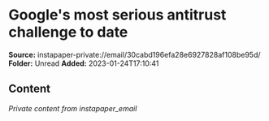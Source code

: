 # Google's most serious antitrust challenge to date

**Source:** instapaper-private://email/30cabd196efa28e6927828af108be95d/
**Folder:** Unread
**Added:** 2023-01-24T17:10:41




## Content
*Private content from instapaper_email*
